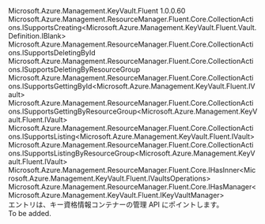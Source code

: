 <Type Name="IVaults" FullName="Microsoft.Azure.Management.KeyVault.Fluent.IVaults">
  <TypeSignature Language="C#" Value="public interface IVaults : Microsoft.Azure.Management.ResourceManager.Fluent.Core.CollectionActions.ISupportsCreating&lt;Microsoft.Azure.Management.KeyVault.Fluent.Vault.Definition.IBlank&gt;, Microsoft.Azure.Management.ResourceManager.Fluent.Core.CollectionActions.ISupportsDeletingById, Microsoft.Azure.Management.ResourceManager.Fluent.Core.CollectionActions.ISupportsDeletingByResourceGroup, Microsoft.Azure.Management.ResourceManager.Fluent.Core.CollectionActions.ISupportsGettingById&lt;Microsoft.Azure.Management.KeyVault.Fluent.IVault&gt;, Microsoft.Azure.Management.ResourceManager.Fluent.Core.CollectionActions.ISupportsGettingByResourceGroup&lt;Microsoft.Azure.Management.KeyVault.Fluent.IVault&gt;, Microsoft.Azure.Management.ResourceManager.Fluent.Core.CollectionActions.ISupportsListing&lt;Microsoft.Azure.Management.KeyVault.Fluent.IVault&gt;, Microsoft.Azure.Management.ResourceManager.Fluent.Core.CollectionActions.ISupportsListingByResourceGroup&lt;Microsoft.Azure.Management.KeyVault.Fluent.IVault&gt;, Microsoft.Azure.Management.ResourceManager.Fluent.Core.IHasInner&lt;Microsoft.Azure.Management.KeyVault.Fluent.IVaultsOperations&gt;, Microsoft.Azure.Management.ResourceManager.Fluent.Core.IHasManager&lt;Microsoft.Azure.Management.KeyVault.Fluent.IKeyVaultManager&gt;" />
  <TypeSignature Language="ILAsm" Value=".class public interface auto ansi abstract IVaults implements class Microsoft.Azure.Management.ResourceManager.Fluent.Core.CollectionActions.ISupportsCreating`1&lt;class Microsoft.Azure.Management.KeyVault.Fluent.Vault.Definition.IBlank&gt;, class Microsoft.Azure.Management.ResourceManager.Fluent.Core.CollectionActions.ISupportsDeletingById, class Microsoft.Azure.Management.ResourceManager.Fluent.Core.CollectionActions.ISupportsDeletingByResourceGroup, class Microsoft.Azure.Management.ResourceManager.Fluent.Core.CollectionActions.ISupportsGettingById`1&lt;class Microsoft.Azure.Management.KeyVault.Fluent.IVault&gt;, class Microsoft.Azure.Management.ResourceManager.Fluent.Core.CollectionActions.ISupportsGettingByResourceGroup`1&lt;class Microsoft.Azure.Management.KeyVault.Fluent.IVault&gt;, class Microsoft.Azure.Management.ResourceManager.Fluent.Core.CollectionActions.ISupportsListing`1&lt;class Microsoft.Azure.Management.KeyVault.Fluent.IVault&gt;, class Microsoft.Azure.Management.ResourceManager.Fluent.Core.CollectionActions.ISupportsListingByResourceGroup`1&lt;class Microsoft.Azure.Management.KeyVault.Fluent.IVault&gt;, class Microsoft.Azure.Management.ResourceManager.Fluent.Core.IHasInner`1&lt;class Microsoft.Azure.Management.KeyVault.Fluent.IVaultsOperations&gt;, class Microsoft.Azure.Management.ResourceManager.Fluent.Core.IHasManager`1&lt;class Microsoft.Azure.Management.KeyVault.Fluent.IKeyVaultManager&gt;" />
  <TypeSignature Language="DocId" Value="T:Microsoft.Azure.Management.KeyVault.Fluent.IVaults" />
  <TypeSignature Language="VB.NET" Value="Public Interface IVaults&#xA;Implements IHasInner(Of IVaultsOperations), IHasManager(Of IKeyVaultManager), ISupportsCreating(Of IBlank), ISupportsDeletingById, ISupportsDeletingByResourceGroup, ISupportsGettingById(Of IVault), ISupportsGettingByResourceGroup(Of IVault), ISupportsListing(Of IVault), ISupportsListingByResourceGroup(Of IVault)" />
  <TypeSignature Language="F#" Value="type IVaults = interface&#xA;    interface ISupportsListing&lt;IVault&gt;&#xA;    interface ISupportsCreating&lt;IBlank&gt;&#xA;    interface ISupportsDeletingById&#xA;    interface ISupportsListingByResourceGroup&lt;IVault&gt;&#xA;    interface ISupportsGettingByResourceGroup&lt;IVault&gt;&#xA;    interface ISupportsGettingById&lt;IVault&gt;&#xA;    interface ISupportsDeletingByResourceGroup&#xA;    interface IHasManager&lt;IKeyVaultManager&gt;&#xA;    interface IHasInner&lt;IVaultsOperations&gt;" />
  <AssemblyInfo>
    <AssemblyName>Microsoft.Azure.Management.KeyVault.Fluent</AssemblyName>
    <AssemblyVersion>1.0.0.60</AssemblyVersion>
  </AssemblyInfo>
  <Interfaces>
    <Interface>
      <InterfaceName>Microsoft.Azure.Management.ResourceManager.Fluent.Core.CollectionActions.ISupportsCreating&lt;Microsoft.Azure.Management.KeyVault.Fluent.Vault.Definition.IBlank&gt;</InterfaceName>
    </Interface>
    <Interface>
      <InterfaceName>Microsoft.Azure.Management.ResourceManager.Fluent.Core.CollectionActions.ISupportsDeletingById</InterfaceName>
    </Interface>
    <Interface>
      <InterfaceName>Microsoft.Azure.Management.ResourceManager.Fluent.Core.CollectionActions.ISupportsDeletingByResourceGroup</InterfaceName>
    </Interface>
    <Interface>
      <InterfaceName>Microsoft.Azure.Management.ResourceManager.Fluent.Core.CollectionActions.ISupportsGettingById&lt;Microsoft.Azure.Management.KeyVault.Fluent.IVault&gt;</InterfaceName>
    </Interface>
    <Interface>
      <InterfaceName>Microsoft.Azure.Management.ResourceManager.Fluent.Core.CollectionActions.ISupportsGettingByResourceGroup&lt;Microsoft.Azure.Management.KeyVault.Fluent.IVault&gt;</InterfaceName>
    </Interface>
    <Interface>
      <InterfaceName>Microsoft.Azure.Management.ResourceManager.Fluent.Core.CollectionActions.ISupportsListing&lt;Microsoft.Azure.Management.KeyVault.Fluent.IVault&gt;</InterfaceName>
    </Interface>
    <Interface>
      <InterfaceName>Microsoft.Azure.Management.ResourceManager.Fluent.Core.CollectionActions.ISupportsListingByResourceGroup&lt;Microsoft.Azure.Management.KeyVault.Fluent.IVault&gt;</InterfaceName>
    </Interface>
    <Interface>
      <InterfaceName>Microsoft.Azure.Management.ResourceManager.Fluent.Core.IHasInner&lt;Microsoft.Azure.Management.KeyVault.Fluent.IVaultsOperations&gt;</InterfaceName>
    </Interface>
    <Interface>
      <InterfaceName>Microsoft.Azure.Management.ResourceManager.Fluent.Core.IHasManager&lt;Microsoft.Azure.Management.KeyVault.Fluent.IKeyVaultManager&gt;</InterfaceName>
    </Interface>
  </Interfaces>
  <Docs>
    <summary>
            エントリは、キー資格情報コンテナーの管理 API にポイントします。
            </summary>
    <remarks>To be added.</remarks>
  </Docs>
  <Members />
</Type>